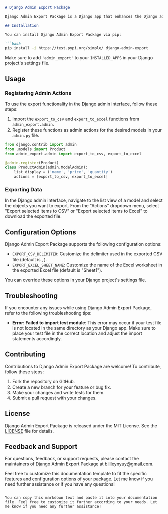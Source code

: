 ```markdown
# Django Admin Export Package

Django Admin Export Package is a Django app that enhances the Django admin interface by providing custom admin actions for exporting selected items to CSV or Excel format.

## Installation

You can install Django Admin Export Package via pip:

```bash
pip install -i https://test.pypi.org/simple/ django-admin-export
```

Make sure to add `'admin_export'` to your `INSTALLED_APPS` in your Django project's settings file.

## Usage

### Registering Admin Actions

To use the export functionality in the Django admin interface, follow these steps:

1. Import the `export_to_csv` and `export_to_excel` functions from `admin_export.admin`.
2. Register these functions as admin actions for the desired models in your `admin.py` file.

```python
from django.contrib import admin
from .models import Product
from admin_export.admin import export_to_csv, export_to_excel

@admin.register(Product)
class ProductAdmin(admin.ModelAdmin):
    list_display = ('name', 'price', 'quantity')
    actions = [export_to_csv, export_to_excel]
```

### Exporting Data

In the Django admin interface, navigate to the list view of a model and select the objects you want to export.
From the "Actions" dropdown menu, select "Export selected items to CSV" or "Export selected items to Excel" to download the exported file.

## Configuration Options

Django Admin Export Package supports the following configuration options:

- `EXPORT_CSV_DELIMITER`: Customize the delimiter used in the exported CSV file (default is `,`).
- `EXPORT_EXCEL_SHEET_NAME`: Customize the name of the Excel worksheet in the exported Excel file (default is "Sheet1").

You can override these options in your Django project's settings file.

## Troubleshooting

If you encounter any issues while using Django Admin Export Package, refer to the following troubleshooting tips:

- **Error: Failed to import test module**: This error may occur if your test file is not located in the same directory as your Django app. Make sure to place your test file in the correct location and adjust the import statements accordingly.

## Contributing

Contributions to Django Admin Export Package are welcome! To contribute, follow these steps:

1. Fork the repository on GitHub.
2. Create a new branch for your feature or bug fix.
3. Make your changes and write tests for them.
4. Submit a pull request with your changes.

## License

Django Admin Export Package is released under the MIT License. See the [LICENSE](https://github.com/NyuydineBill/django-admin-export/blob/main/LICENSE) file for details.

## Feedback and Support

For questions, feedback, or support requests, please contact the maintainers of Django Admin Export Package at [billleynyuy@gmail.com](mailto:billleynyuy@gmail.com).

Feel free to customize this documentation template to fit the specific features and configuration options of your package. Let me know if you need further assistance or if you have any questions!
```

You can copy this markdown text and paste it into your documentation file. Feel free to customize it further according to your needs. Let me know if you need any further assistance!